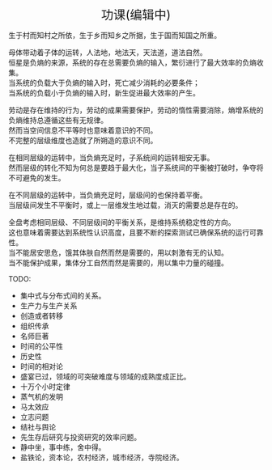 <center><font size=5>功课(编辑中)</font></center>

生于村而知村之所依，生于乡而知乡之所据，生于国而知国之所重。<br/>

母体带动着子体的运转，人法地，地法天，天法道，道法自然。<br/>
恒星是负熵的来源，系统的存在总需要负熵的输入，繁衍进行了最大效率的负熵收集。<br/>
当系统的负载大于负熵的输入时，死亡减少消耗的必要条件；<br/>
当系统的负载小于负熵的输入时，新生促进最大效率的产生。<br/>

劳动是存在维持的行为，劳动的成果需要保护，劳动的惰性需要消除，熵增系统的负熵维持总遵循这些有无规律。<br/>
然而当空间信息不平等时也意味着意识的不同。<br/>
不完整的层级维度也造就了所朔造的意识不同。<br/>

在相同层级的运转中，当负熵充足时，子系统间的运转相安无事。<br/>
然而层级的转化不知为何总是要趋于最大化，当子系统间的平衡被打破时，争夺将不可避免的发生。<br/>

在不同层级的运转中，当负熵充足时，层级间的也保持着平衡。<br/>
当层级间发生不平衡时，或上一层维发生地过载，消灭的需要总是存在的。<br/>

全盘考虑相同层级、不同层级间的平衡关系，是维持系统稳定性的方向。<br/>
这也意味着需要达到系统性认识高度，且要不断的探索测试已确保系统的运行可靠性。<br/>
当不能居安思危，饿其体肤自然而然是需要的，用以刺激有无的认知。<br/>
当不能保护成果，集体分工自然而然是需要的，用以集中力量的碰撞。<br/>


TODO: 
* 集中式与分布式间的关系。
* 生产力与生产关系
* 创造或者转移
* 组织传承
* 名师巨著
* 时间的公平性
* 历史性
* 时间的相对论
* 盛宴已过，领域的可突破难度与领域的成熟度成正比。
* 十万个小时定律
* 蒸气机的发明
* 马太效应
* 立志问题
* 结社与舆论
* 先生存后研究与投资研究的效率问题。
* 静中坐，事中练，舍中得。
* 盐铁论，资本论，农村经济，城市经济，寺院经济。
